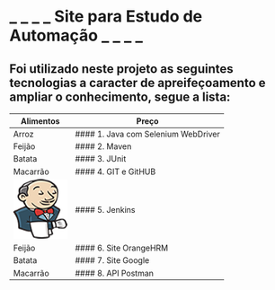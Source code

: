 # _ _ _ _ Site para Estudo de Automação _ _ _ _ 


## Foi utilizado neste projeto as seguintes tecnologias a caracter de apreifeçoamento e ampliar o conhecimento, segue a lista:


Alimentos | Preço
--------- | ------
Arroz     | #### 1. Java com Selenium WebDriver
Feijão    | #### 2. Maven
Batata    | #### 3. JUnit
Macarrão  | #### 4. GIT e GitHUB
![](/src/test/resources/imagensReadMe/jenkins.png) | #### 5. Jenkins
Feijão    | #### 6. Site OrangeHRM
Batata    | #### 7. Site Google
Macarrão  | #### 8. API Postman

